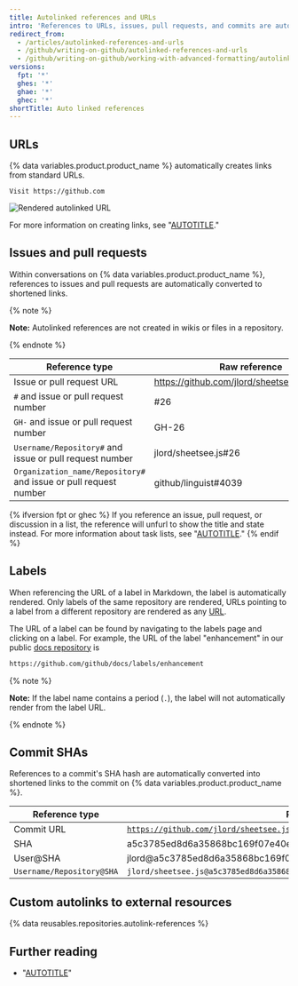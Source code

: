 ```yaml
---
title: Autolinked references and URLs
intro: 'References to URLs, issues, pull requests, and commits are automatically shortened and converted into links.'
redirect_from:
  - /articles/autolinked-references-and-urls
  - /github/writing-on-github/autolinked-references-and-urls
  - /github/writing-on-github/working-with-advanced-formatting/autolinked-references-and-urls
versions:
  fpt: '*'
  ghes: '*'
  ghae: '*'
  ghec: '*'
shortTitle: Auto linked references
---
```

## URLs

{% data variables.product.product_name %} automatically creates links from standard URLs.

`Visit https://github.com`

![Rendered autolinked URL](/assets/images/help/writing/url-autolink-rendered.png)

For more information on creating links, see "[AUTOTITLE](/get-started/writing-on-github/getting-started-with-writing-and-formatting-on-github/basic-writing-and-formatting-syntax#links)."

## Issues and pull requests

Within conversations on {% data variables.product.product_name %}, references to issues and pull requests are automatically converted to shortened links.

{% note %}

**Note:** Autolinked references are not created in wikis or files in a repository.

{% endnote %}

| Reference type | Raw reference | Short link |
| --- | --- | --- |
| Issue or pull request URL | https://github.com/jlord/sheetsee.js/issues/26 | [#26](https://github.com/jlord/sheetsee.js/issues/26)
| `#` and issue or pull request number | #26 | [#26](https://github.com/jlord/sheetsee.js/issues/26) |
| `GH-` and issue or pull request number | GH-26 | [GH-26](https://github.com/jlord/sheetsee.js/issues/26) |
| `Username/Repository#` and issue or pull request number | jlord/sheetsee.js#26 | [jlord/sheetsee.js#26](https://github.com/jlord/sheetsee.js/issues/26)
| `Organization_name/Repository#` and issue or pull request number | github/linguist#4039 | [github/linguist#4039](https://github.com/github/linguist/pull/4039)

{% ifversion fpt or ghec %}
If you reference an issue, pull request, or discussion in a list, the reference will unfurl to show the title and state instead. For more information about task lists, see "[AUTOTITLE](/get-started/writing-on-github/working-with-advanced-formatting/about-task-lists)."
{% endif %}

## Labels
When referencing the URL of a label in Markdown, the label is automatically rendered. Only labels of the same repository are rendered, URLs pointing to a label from a different repository are rendered as any [URL](/get-started/writing-on-github/working-with-advanced-formatting/autolinked-references-and-urls#urls).

The URL of a label can be found by navigating to the labels page and clicking on a label. For example, the URL of the label "enhancement" in our public [docs repository](https://github.com/github/docs/) is

```md
https://github.com/github/docs/labels/enhancement
```
{% note %}

**Note:** If the label name contains a period (`.`), the label will not automatically render from the label URL.

{% endnote %}

## Commit SHAs

References to a commit's SHA hash are automatically converted into shortened links to the commit on {% data variables.product.product_name %}.

| Reference type | Raw reference | Short link |
| --- | --- | --- |
| Commit URL | [`https://github.com/jlord/sheetsee.js/commit/a5c3785ed8d6a35868bc169f07e40e889087fd2e`](https://github.com/jlord/sheetsee.js/commit/a5c3785ed8d6a35868bc169f07e40e889087fd2e) | [a5c3785](https://github.com/jlord/sheetsee.js/commit/a5c3785ed8d6a35868bc169f07e40e889087fd2e) |
| SHA | a5c3785ed8d6a35868bc169f07e40e889087fd2e | [a5c3785](https://github.com/jlord/sheetsee.js/commit/a5c3785ed8d6a35868bc169f07e40e889087fd2e) |
| User@SHA | jlord@a5c3785ed8d6a35868bc169f07e40e889087fd2e | [jlord@a5c3785](https://github.com/jlord/sheetsee.js/commit/a5c3785ed8d6a35868bc169f07e40e889087fd2e)
| `Username/Repository@SHA` | `jlord/sheetsee.js@a5c3785ed8d6a35868bc169f07e40e889087fd2e` | [`jlord/sheetsee.js@a5c3785`](https://github.com/jlord/sheetsee.js/commit/a5c3785ed8d6a35868bc169f07e40e889087fd2e) |

## Custom autolinks to external resources

{% data reusables.repositories.autolink-references %}

## Further reading

- "[AUTOTITLE](/get-started/writing-on-github/getting-started-with-writing-and-formatting-on-github/basic-writing-and-formatting-syntax)"

